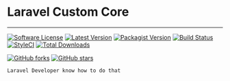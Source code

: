 # Laravel Custom Core
-----


[![Software License](https://img.shields.io/github/license/koffinate/laravel-core?color=green-light&logo=github&style=flat-square)](LICENSE)
[![Latest Version](https://img.shields.io/github/v/release/koffinate/laravel-core.svg?logo=github&style=flat-square&sort=semver)](https://github.com/koffinate/laravel-core/releases)
[![Packagist Version](https://img.shields.io/packagist/v/koffinate/laravel-core?logo=composer&style=flat-square&sort=semver)](https://packagist.org/packages/koffinate/laravel-core)
[![Build Status](https://app.travis-ci.com/koffinate/laravel-core.svg?branch=master)](https://app.travis-ci.com/koffinate/laravel-core)
[![StyleCI](https://github.styleci.io/repos/192271400/shield)](https://github.styleci.io/repos/192271400)
[![Total Downloads](https://img.shields.io/packagist/dt/koffinate/laravel-core?logo=composer&style=flat-square)](https://packagist.org/packages/koffinate/laravel-core)

[![GitHub forks](https://img.shields.io/github/forks/koffinate/laravel-core?style=social)](https://github.com/koffinate/laravel-core)
[![GitHub stars](https://img.shields.io/github/stars/koffinate/laravel-core?style=social)](https://github.com/koffinate/laravel-core)

```
Laravel Developer know how to do that
```
